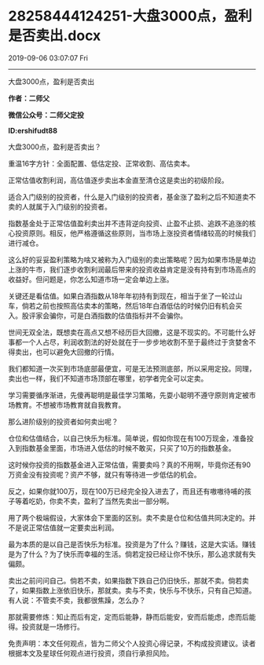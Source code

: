# 28258444124251-大盘3000点，盈利是否卖出.docx

2019-09-06 03:07:07 Fri

----

大盘3000点，盈利是否卖出

__作者：二师父__

__微信公众号：二师父定投__

__ID:ershifudt88__

大盘3000点，盈利是否卖出？

重温16字方针：全面配置、低估定投、正常收割、高估卖本。

正常估值收割利润，高估值逐步卖出本金直至清仓这是卖出的初级阶段。

适合入门级别的投资者，什么是入门级别的投资者，基金涨了盈利之后不知道卖不卖的人就属于入门级别的投资者。

指数基金处于正常估值盈利卖出并不违背逆向投资、止盈不止损、追跌不追涨的核心投资原则。相反，他严格遵循这些原则，当市场上涨投资者情绪较高的时候我们进行减仓。

这么好的妥妥盈利策略为啥又被称为入门级别的卖出策略呢？因为如果市场是单边上涨的牛市，我们逐步收割利润最后带来的投资收益肯定是没有持有到市场高点的收益好。但问题是，你怎么知道市场一定会单边上涨。

关键还是看估值。如果白酒指数从18年年初持有到现在，相当于坐了一轮过山车，倘若之前也按照高估卖本的策略，然后18年白酒低估的时候仍旧有机会买入。股评家会骗你，可是白酒指数的估值指标并不会骗你。

世间无双全法，既想卖在高点又想不经历巨大回撤，这是不现实的。不可能什么好事都一个人占尽，利润收割法的好处就在于一步步地收割不至于最终过于贪婪舍不得卖出，也可以避免大回撤的行情。

我们都知道一次买到市场底部最便宜，可是无法预测底部，所以采用定投。同理，卖出也一样，我们不知道市场顶部在哪里，初学者完全可以定卖。

学习需要循序渐进，先傻再聪明是最佳学习策略，先耍小聪明不遵守原则肯定被市场教育。不想被市场教育就自我教育。

那么进阶级别的投资者如何卖出呢？

仓位和估值结合，以自己快乐为标准。简单说，假如你现在有100万现金，准备投入到指数基金里面，市场进入低估的时候不敢买，只买了10万的指数基金。

这时候你投资的指数基金进入正常估值，需要卖吗？真的不用啊，毕竟你还有90万资金没有投资呢？资产不够，就只有等待进一步低估的机会。

反之，如果你就100万，现在100万已经完全投入进去了，而且还有嗷嗷待哺的孩子等着吃奶，你卖不卖，盈利了当然先卖出一部分啊。

用了两个极端假设，大家体会下里面的区别。卖不卖是仓位和估值共同决定的。并不是说正常估值就一定要卖出利润。

最为本质的是以自己是否快乐为标准。投资是为了什么？赚钱，这是大实话。赚钱是为了什么？为了快乐而幸福的生活。倘若定投已经让你不快乐，那么追求就有失偏颇。

卖出之前问问自己。倘若不卖，如果指数下跌自己仍旧快乐，那就不卖。倘若卖了，如果指数上涨依旧快乐，那就卖。卖与不卖，快乐与不快乐，只有自己知道。有人说：不管卖不卖，我都很焦躁，怎么办？

那就需要修炼：知止而后有定，定而后能静，静而后能安，安而后能虑，虑而后能得。投资就是一场修行。

免责声明：本文任何观点，皆为二师父个人投资心得记录，不构成投资建议。读者根据本文及星球任何观点进行投资，须自行承担风险。

